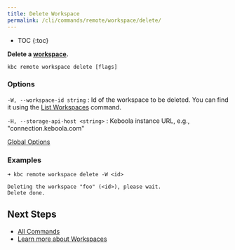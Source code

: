 ```yaml
---
title: Delete Workspace
permalink: /cli/commands/remote/workspace/delete/
---
```


* TOC
{:toc}

**Delete a [workspace](https://help.keboola.com/transformations/workspace/).**

```
kbc remote workspace delete [flags]
```

### Options

`-W, --workspace-id string`
: Id of the workspace to be deleted. You can find it using the [List Workspaces](/cli/commands/remote/workspace/list/) command.

`-H, --storage-api-host <string>` 
: Keboola instance URL, e.g., "connection.keboola.com"

[Global Options](/cli/commands/#global-options)

### Examples

```
➜ kbc remote workspace delete -W <id>

Deleting the workspace "foo" (<id>), please wait.
Delete done.
```

## Next Steps

- [All Commands](/cli/commands/)
- [Learn more about Workspaces](https://help.keboola.com/transformations/workspace/)
